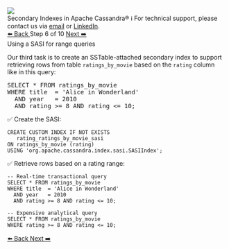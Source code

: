 <!-- TOP -->
<div class="top">
  <img src="https://datastax-academy.github.io/katapod-shared-assets/images/ds-academy-logo.svg" />
  <div class="scenario-title-section">
    <span class="scenario-title">Secondary Indexes in Apache Cassandra®</span>
    <span class="scenario-subtitle">ℹ️ For technical support, please contact us via <a href="mailto:aleksandr.volochnev@datastax.com">email</a> or <a href="https://dtsx.io/aleks">LinkedIn</a>.</span> 
  </div>
</div>

<!-- NAVIGATION -->
<div id="navigation-top" class="navigation-top">
 <a href='command:katapod.loadPage?[{"step":"step5"}]'
   class="btn btn-dark navigation-top-left">⬅️ Back
 </a>
<span class="step-count"> Step 6 of 10</span>
 <a href='command:katapod.loadPage?[{"step":"step7"}]' 
    class="btn btn-dark navigation-top-right">Next ➡️
  </a>
</div>

<!-- CONTENT -->

<div class="step-title">Using a SASI for range queries</div>

Our third task is to create an SSTable-attached secondary index to support 
retrieving rows from table `ratings_by_movie` based on the `rating` column 
like in this query:

<pre class="non-executable-code">
SELECT * FROM ratings_by_movie
WHERE title  = 'Alice in Wonderland'
  AND year   = 2010
  AND rating >= 8 AND rating <= 10;
</pre>

✅ Create the SASI:
```
CREATE CUSTOM INDEX IF NOT EXISTS 
   rating_ratings_by_movie_sasi 
ON ratings_by_movie (rating)
USING 'org.apache.cassandra.index.sasi.SASIIndex';
```

✅ Retrieve rows based on a rating range: 
```
-- Real-time transactional query
SELECT * FROM ratings_by_movie
WHERE title  = 'Alice in Wonderland'
  AND year   = 2010
  AND rating >= 8 AND rating <= 10;
```
 
```
-- Expensive analytical query
SELECT * FROM ratings_by_movie
WHERE rating >= 8 AND rating <= 10;
```

<!-- NAVIGATION -->
<div id="navigation-bottom" class="navigation-bottom">
 <a href='command:katapod.loadPage?[{"step":"step5"}]'
   class="btn btn-dark navigation-bottom-left">⬅️ Back
 </a>
 <a href='command:katapod.loadPage?[{"step":"step7"}]'
    class="btn btn-dark navigation-bottom-right">Next ➡️
  </a>
</div>

